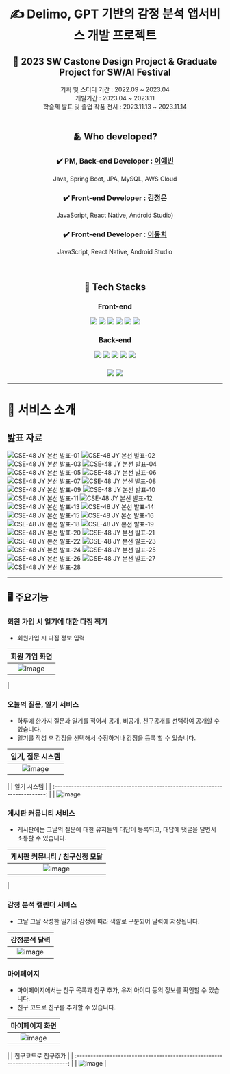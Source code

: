 <div align="center">
  
# ✍️ Delimo, GPT 기반의 감정 분석 앱서비스 개발 프로젝트

  
## 🏫  2023 SW Castone Design Project & Graduate Project for SW/AI Festival  
기획 및 스터디 기간 : 2022.09 ~ 2023.04 <br>
개발기간 : 2023.04 ~ 2023.11 <br>
학술제 발표 및 졸업 작품 전시 : 2023.11.13 ~ 2023.11.14 <br>
<br>


## 🫂 Who developed?

### ✔️ PM, Back-end Developer : [이예빈](https://github.com/yebinleee) 
Java, Spring Boot, JPA, MySQL, AWS Cloud 
### ✔️ Front-end Developer : [김정은](https://github.com/huruna) 
JavaScript, React Native, Android Studio)  
### ✔️ Front-end Developer : [이동희](https://github.com/Haru-arp) 
JavaScript, React Native, Android Studio <br>

<br>

## 🧰 Tech Stacks 
### Front-end
<img src="https://img.shields.io/badge/html5-E34F26?style=for-the-badge&logo=html5&logoColor=white">
<img src="https://img.shields.io/badge/css-1572B6?style=for-the-badge&logo=css3&logoColor=white">
<img src="https://img.shields.io/badge/javascript-F7DF1E?style=for-the-badge&logo=javascript&logoColor=black">
<img src="https://img.shields.io/badge/React Native-73C3D5?style=for-the-badge&logo=Node.js&logoColor=white">
<img src="https://img.shields.io/badge/GitLab-FCA121?style=for-the-badge&logo=GitLab&logoColor=white">
<img src="https://img.shields.io/badge/Firebase-FFCA28?style=for-the-badge&logo=Node.js&logoColor=white">

### Back-end 
<img src="https://img.shields.io/badge/java-007396?style=for-the-badge&logo=java&logoColor=white">
<img src="https://img.shields.io/badge/springboot-6DB33F?style=for-the-badge&logo=springboot&logoColor=white">
<img src="https://img.shields.io/badge/gradle-02303A?style=for-the-badge&logo=gradle&logoColor=white">
<img src="https://img.shields.io/badge/mysql-4479A1?style=for-the-badge&logo=mysql&logoColor=white">
<img src="https://img.shields.io/badge/amazonaws-232F3E?style=for-the-badge&logo=amazonaws&logoColor=white">

### 
<img src="https://img.shields.io/badge/github-181717?style=for-the-badge&logo=github&logoColor=white">
<img src="https://img.shields.io/badge/git-F05032?style=for-the-badge&logo=git&logoColor=white">

<br>



</div> 

---

# 🤙 서비스 소개
## 밢표 자료 

![CSE-48 JY 본선 발표-01](https://github.com/Delimo-Dev/Delimo-server/assets/71310074/88742b99-fada-40b7-b196-fecc821d8b3b)
![CSE-48 JY 본선 발표-02](https://github.com/Delimo-Dev/Delimo-server/assets/71310074/93727191-3feb-42fc-b9c1-e322bdf4c80e)
![CSE-48 JY 본선 발표-03](https://github.com/Delimo-Dev/Delimo-server/assets/71310074/d70e47b0-4052-4ad8-a07e-66f4d2000c56)
![CSE-48 JY 본선 발표-04](https://github.com/Delimo-Dev/Delimo-server/assets/71310074/8eafb77c-b6a4-4b4a-9240-40c50c6bb5fc)
![CSE-48 JY 본선 발표-05](https://github.com/Delimo-Dev/Delimo-server/assets/71310074/3762f4e4-49bc-4269-9fb8-2deb1d2b15f4)
![CSE-48 JY 본선 발표-06](https://github.com/Delimo-Dev/Delimo-server/assets/71310074/7d5cdac8-f819-49b4-9f81-07551b312aeb)
![CSE-48 JY 본선 발표-07](https://github.com/Delimo-Dev/Delimo-server/assets/71310074/63f8bf01-1882-4abe-857a-e2dc511daa82)
![CSE-48 JY 본선 발표-08](https://github.com/Delimo-Dev/Delimo-server/assets/71310074/1372bd9c-f8e1-4265-861c-b2c2050812b6)
![CSE-48 JY 본선 발표-09](https://github.com/Delimo-Dev/Delimo-server/assets/71310074/834695c3-346e-4a38-ac46-3c98ea6697f7)
![CSE-48 JY 본선 발표-10](https://github.com/Delimo-Dev/Delimo-server/assets/71310074/87210263-81d6-4d9d-99a1-d65d69eb30ce)
![CSE-48 JY 본선 발표-11](https://github.com/Delimo-Dev/Delimo-server/assets/71310074/fe294f04-7bdd-4fe5-bc14-6e9da6b14e3d)
![CSE-48 JY 본선 발표-12](https://github.com/Delimo-Dev/Delimo-server/assets/71310074/6104682e-7cf7-4848-9555-0f3e17fa89b7)
![CSE-48 JY 본선 발표-13](https://github.com/Delimo-Dev/Delimo-server/assets/71310074/424ee261-e370-45b4-a6c3-dc04f1076ae9)
![CSE-48 JY 본선 발표-14](https://github.com/Delimo-Dev/Delimo-server/assets/71310074/5625a209-b86d-49d0-9791-054fb48669d1)
![CSE-48 JY 본선 발표-15](https://github.com/Delimo-Dev/Delimo-server/assets/71310074/f5c750f2-78be-4655-b510-a1296743d2fb)
![CSE-48 JY 본선 발표-16](https://github.com/Delimo-Dev/Delimo-server/assets/71310074/75cf9f31-9889-4c40-a9ad-a613f74211f1)
![CSE-48 JY 본선 발표-18](https://github.com/Delimo-Dev/Delimo-server/assets/71310074/7e0497b0-b22f-4ce7-9831-0ffb18bee94e)
![CSE-48 JY 본선 발표-19](https://github.com/Delimo-Dev/Delimo-server/assets/71310074/c00ca26b-6281-44e1-8f4f-b5e191e506aa)
![CSE-48 JY 본선 발표-20](https://github.com/Delimo-Dev/Delimo-server/assets/71310074/207d8686-4ddb-4557-8cac-55cd485fb8b6)
![CSE-48 JY 본선 발표-21](https://github.com/Delimo-Dev/Delimo-server/assets/71310074/5ea50b17-116b-4562-b8cb-0673e5708903)
![CSE-48 JY 본선 발표-22](https://github.com/Delimo-Dev/Delimo-server/assets/71310074/0619b8c7-df8c-4896-ab9c-a9a1010794ac)
![CSE-48 JY 본선 발표-23](https://github.com/Delimo-Dev/Delimo-server/assets/71310074/420a8107-117f-4311-ba3b-a042dc317a9e)
![CSE-48 JY 본선 발표-24](https://github.com/Delimo-Dev/Delimo-server/assets/71310074/1a0ea280-10dd-4bb2-b87a-91a48356915f)
![CSE-48 JY 본선 발표-25](https://github.com/Delimo-Dev/Delimo-server/assets/71310074/b0413cc1-6ae3-4d4a-ae53-b770e3a26c8c)
![CSE-48 JY 본선 발표-26](https://github.com/Delimo-Dev/Delimo-server/assets/71310074/7768300b-7a8a-45db-83cb-e67d5f3cc0e0)
![CSE-48 JY 본선 발표-27](https://github.com/Delimo-Dev/Delimo-server/assets/71310074/d8775204-7636-40e2-af82-1af96da3377c)
![CSE-48 JY 본선 발표-28](https://github.com/Delimo-Dev/Delimo-server/assets/71310074/ca3cb0f6-dd79-426a-9b7f-ffda91f6b099)


---

## 🖥️ 주요기능

### 회원 가입 시 일기에 대한 다짐 적기
- 회원가입 시 다짐 정보 입력


|                        회원 가입 화면                    |
| :---------------------------------------------------------------------------: |
|![image](https://github.com/Delimo-Dev/Delimo-client/assets/68458361/56363fd1-b294-4093-8e8d-d1b38611ee6e)
|


### 오늘의 질문, 일기 서비스
- 하루에 한가지 질문과 일기를 적어서 공개, 비공개, 친구공개를 선택하여 공개할 수 있습니다.
- 일기를 작성 후 감정을 선택해서 수정하거나 감정을 등록 할 수 있습니다.
  

|                        일기, 질문 시스템                    | 
| :---------------------------------------------------------------------------: |
|  ![image](https://github.com/Delimo-Dev/Delimo-client/assets/68458361/5410b1ac-612f-4ae0-9397-798444733ac0)
  |
|                        일기 시스템                    | 
| :---------------------------------------------------------------------------: |
| ![image](https://github.com/Delimo-Dev/Delimo-client/assets/68458361/4b714c58-5069-4d92-bf85-05866af589c5)




### 게시판 커뮤니티 서비스
- 게시판에는 그날의 질문에 대한 유저들의 대답이 등록되고, 대답에 댓글을 달면서 소통할 수 있습니다.

|                        게시판 커뮤니티 / 친구신청 모달                    |
| :---------------------------------------------------------------------------: |
|   ![image](https://github.com/Delimo-Dev/Delimo-client/assets/68458361/680a68e2-989e-4672-b187-f6b31ecaf828)
 |

### 감정 분석 캘린더 서비스
- 그날 그날 작성한 일기의 감정에 따라 색깔로 구분되어 달력에 저장됩니다.
  
|                        감정분석 달력                    |
| :---------------------------------------------------------------------------: |
|  ![image](https://github.com/Delimo-Dev/Delimo-client/assets/68458361/554c04f2-1087-4f13-9628-c139d824f541)
 
### 마이페이지
- 마이페이지에서는 친구 목록과 친구 추가, 유저 아이디 등의 정보를 확인할 수 있습니다.
- 친구 코드로 친구를 추가할 수 있습니다.

|                        마이페이지 화면                 |
| :---------------------------------------------------------------------------: |
|  ![image](https://github.com/Delimo-Dev/Delimo-client/assets/68458361/788ff6f7-4439-4e0b-bf82-b8526b1d58e5)

  |
|                        친구코드로 친구추가                    |
| :---------------------------------------------------------------------------: |
|  ![image](https://github.com/Delimo-Dev/Delimo-client/assets/68458361/ca7eb599-353e-48fd-88e8-a458f51a4dd2)
  |



<br/>


<div id="5"></div>


